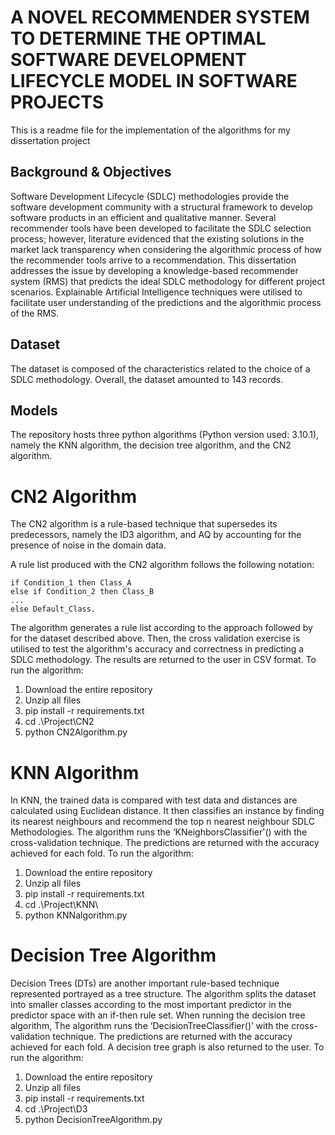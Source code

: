 # A NOVEL RECOMMENDER SYSTEM TO DETERMINE THE OPTIMAL SOFTWARE DEVELOPMENT LIFECYCLE MODEL IN SOFTWARE PROJECTS

This is a readme file for the implementation of the algorithms for my dissertation project

## Background & Objectives

Software Development Lifecycle (SDLC) methodologies provide the software development community with a structural framework to develop software products in an efficient and qualitative manner. Several recommender tools have been developed to facilitate the SDLC selection process; however, literature evidenced that the existing solutions in the market lack transparency when considering the algorithmic process of how the recommender tools arrive to a recommendation. This dissertation addresses the issue by developing a knowledge-based recommender system (RMS) that predicts the ideal SDLC methodology for different project scenarios. Explainable Artificial Intelligence techniques were utilised to facilitate user understanding of the predictions and the algorithmic process of the RMS.

## Dataset

The dataset is composed of the characteristics related to the choice of a SDLC methodology. Overall, the dataset amounted to 143 records.

## Models

The repository hosts three python algorithms (Python version used: 3.10.1), namely the KNN algorithm, the decision tree algorithm, and the CN2 algorithm.

# CN2 Algorithm

The CN2 algorithm is a rule-based technique that supersedes its predecessors, namely the ID3 algorithm, and AQ by accounting for the presence of noise in the domain data.

A rule list produced with the CN2 algorithm follows the following notation:

    if Condition_1 then Class_A
    else if Condition_2 then Class_B
    ...
    else Default_Class.

The algorithm generates a rule list according to the approach followed by for the dataset described above. Then, the cross validation exercise is utilised to test the algorithm's accuracy and correctness in predicting a SDLC methodology. The results are returned to the user in CSV format. To run the algorithm:

1. Download the entire repository
2. Unzip all files
3. pip install -r requirements.txt
4. cd .\Project\CN2
5. python CN2Algorithm.py

# KNN Algorithm

In KNN, the trained data is compared with test data and distances are calculated using Euclidean distance. It then classifies an instance by finding its nearest neighbours and recommend the top n nearest neighbour SDLC Methodologies. The algorithm runs the ‘KNeighborsClassifier'() with the cross-validation technique. The predictions are returned with the accuracy achieved for each fold. To run the algorithm:

1. Download the entire repository
2. Unzip all files
3. pip install -r requirements.txt
4. cd .\Project\KNN\
5. python KNNalgorithm.py

# Decision Tree Algorithm

Decision Trees (DTs) are another important rule-based technique represented portrayed as a tree structure. The algorithm splits the dataset into smaller classes according to the most important predictor in the predictor space with an if-then rule set. When running the decision tree algorithm, The algorithm runs the ‘DecisionTreeClassifier()’ with the cross-validation technique. The predictions are returned with the accuracy achieved for each fold. A decision tree graph is also returned to the user. To run the algorithm:

1. Download the entire repository
2. Unzip all files
3. pip install -r requirements.txt
4. cd .\Project\D3
5. python DecisionTreeAlgorithm.py
